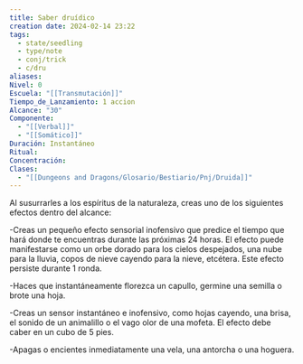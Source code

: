 ```yaml
---
title: Saber druídico
creation date: 2024-02-14 23:22
tags:
  - state/seedling
  - type/note
  - conj/trick
  - c/dru
aliases: 
Nivel: 0
Escuela: "[[Transmutación]]"
Tiempo_de_Lanzamiento: 1 accion
Alcance: "30"
Componente:
  - "[[Verbal]]"
  - "[[Somático]]"
Duración: Instantáneo
Ritual: 
Concentración: 
Clases:
  - "[[Dungeons and Dragons/Glosario/Bestiario/Pnj/Druida]]"
---
```

Al susurrarles a los espíritus de la naturaleza, creas uno de los siguientes efectos dentro del alcance:

-Creas un pequeño efecto sensorial inofensivo que predice el tiempo que hará donde te encuentras durante las próximas 24 horas. El efecto puede manifestarse como un orbe dorado para los cielos despejados, una nube para la lluvia, copos de nieve cayendo para la nieve, etcétera. Este efecto persiste durante 1 ronda.

-Haces que instantáneamente florezca un capullo, germine una semilla o brote una hoja.

-Creas un sensor instantáneo e inofensivo, como hojas cayendo, una brisa, el sonido de un animalillo o el vago olor de una mofeta. El efecto debe caber en un cubo de 5 pies.

-Apagas o encientes inmediatamente una vela, una antorcha o una hoguera.